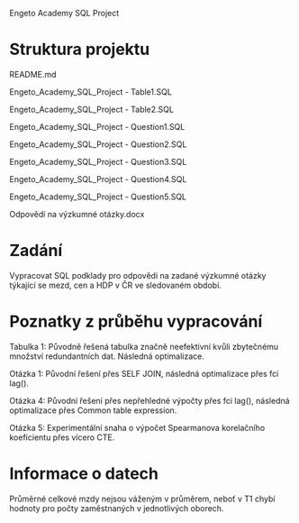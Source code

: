 Engeto Academy SQL Project

# Struktura projektu
README.md

Engeto_Academy_SQL_Project - Table1.SQL

Engeto_Academy_SQL_Project - Table2.SQL

Engeto_Academy_SQL_Project - Question1.SQL

Engeto_Academy_SQL_Project - Question2.SQL

Engeto_Academy_SQL_Project - Question3.SQL

Engeto_Academy_SQL_Project - Question4.SQL

Engeto_Academy_SQL_Project - Question5.SQL

Odpovědí na výzkumné otázky.docx

# Zadání
Vypracovat SQL podklady pro odpovědi na zadané výzkumné otázky týkající se mezd, cen a HDP v ČR ve sledovaném období.

# Poznatky z průběhu vypracování
Tabulka 1: Původně řešená tabulka značně neefektivní kvůli zbytečnému množství redundantních dat. Následná optimalizace.

Otázka 1: Původní řešení přes SELF JOIN, následná optimalizace přes fci lag().

Otázka 4: Původní řešení přes nepřehledné výpočty přes fci lag(), následná optimalizace přes Common table expression.

Otázka 5: Experimentální snaha o výpočet Spearmanova korelačního koeficientu přes vícero CTE.

# Informace o datech
Průměrné celkové mzdy nejsou váženým v průměrem, neboť v T1 chybí hodnoty pro počty zaměstnaných v jednotlivých oborech.